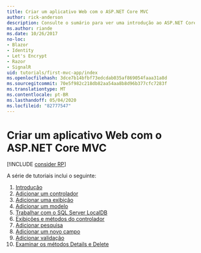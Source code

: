```yaml
---
title: Criar um aplicativo Web com o ASP.NET Core MVC
author: rick-anderson
description: Consulte o sumário para ver uma introdução ao ASP.NET Core MVC.
ms.author: riande
ms.date: 10/26/2017
no-loc:
- Blazor
- Identity
- Let's Encrypt
- Razor
- SignalR
uid: tutorials/first-mvc-app/index
ms.openlocfilehash: 3dce7b14bfbf73edcdab035af869054faaa31a8d
ms.sourcegitcommit: 70e5f982c218db82aa54aa8b8d96b377cfc7283f
ms.translationtype: MT
ms.contentlocale: pt-BR
ms.lasthandoff: 05/04/2020
ms.locfileid: "82777547"
---
```

# <a name="create-a-web-app-with-aspnet-core-mvc"></a>Criar um aplicativo Web com o ASP.NET Core MVC

[!INCLUDE [consider RP](~/includes/razor.md)]

A série de tutoriais inclui o seguinte:

1. [Introdução](start-mvc.md)
1. [Adicionar um controlador](adding-controller.md)
1. [Adicionar uma exibição](adding-view.md)
1. [Adicionar um modelo](adding-model.md)
1. [Trabalhar com o SQL Server LocalDB](working-with-sql.md)
1. [Exibições e métodos do controlador](controller-methods-views.md)
1. [Adicionar pesquisa](search.md)
1. [Adicionar um novo campo](new-field.md)
1. [Adicionar validação](validation.md)
1. [Examinar os métodos Details e Delete](details.md)
